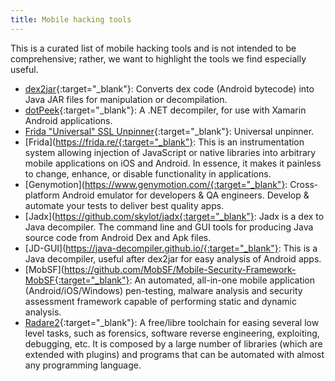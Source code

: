 ```yaml
---
title: Mobile hacking tools
---
```


This is a curated list of mobile hacking tools and is not intended to be comprehensive; rather, we want to highlight the tools we find especially useful.

* [dex2jar](https://github.com/pxb1988/dex2jar){:target="_blank"}: Converts dex code (Android bytecode) into Java JAR files for manipulation or decompilation.
* [dotPeek](https://www.jetbrains.com/decompiler/){:target="_blank"}: A .NET decompiler, for use with Xamarin Android applications.
* [Frida "Universal" SSL Unpinner](https://gist.github.com/teknogeek/4dc35fb3801bd7f13e5f0da5b784c725){:target="_blank"}: Universal unpinner.
* [Frida](https://frida.re/{:target="_blank"}: This is an instrumentation system allowing injection of JavaScript or native libraries into arbitrary mobile applications on iOS and Android. In essence, it makes it painless to change, enhance, or disable functionality in applications.
* [Genymotion](https://www.genymotion.com/{:target="_blank"}: Cross-platform Android emulator for developers & QA engineers. Develop & automate your tests to deliver best quality apps.
* [Jadx](https://github.com/skylot/jadx{:target="_blank"}: Jadx is a dex to Java decompiler. The command line and GUI tools for producing Java source code from Android Dex and Apk files.
* [JD-GUI](https://java-decompiler.github.io/{:target="_blank"}: This is a Java decompiler, useful after dex2jar for easy analysis of Android apps.
* [MobSF](https://github.com/MobSF/Mobile-Security-Framework-MobSF{:target="_blank"}: An automated, all-in-one mobile application (Android/iOS/Windows) pen-testing, malware analysis and security assessment framework capable of performing static and dynamic analysis.
* [Radare2](https://rada.re/n/){:target="_blank"}: A free/libre toolchain for easing several low level tasks, such as forensics, software reverse engineering, exploiting, debugging, etc. It is composed by a large number of libraries (which are extended with plugins) and programs that can be automated with almost any programming language.
